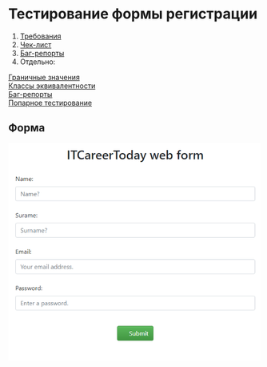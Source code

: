  # Тестирование формы регистрации
   1. [Требования](https://github.com/Despair08/HomeWork/blob/main/CheckL/%D0%A2%D1%80%D0%B5%D0%B1%D0%BE%D0%B2%D0%B0%D0%BD%D0%B8%D1%8F%20%D0%BA%20%D1%84%D0%BE%D1%80%D0%BC%D0%B5%20%D1%80%D0%B5%D0%B3%D0%B8%D1%81%D1%82%D1%80%D0%B0%D1%86%D0%B8%D0%B8.md)
   2. [Чек-лист]()  
   3. [Баг-репорты]()  
   4. Отдельно:  
  
  [Граничные значения]()  
  [Классы эквивалентности]()  
  [Баг-репорты]()  
  [Попарное тестирование]()  
    
 ## Форма
![Form screenshot](https://github.com/Despair08/HomeWork/blob/main/Images/msedge_2Xyx7bDe1z.png)  
